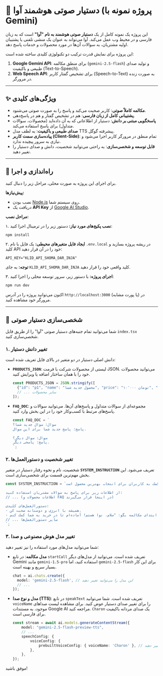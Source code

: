 # 🤖 دستیار صوتی هوشمند آوا (پروژه نمونه با Gemini)

این پروژه یک نمونه کامل از یک **دستیار صوتی هوشمند به نام "آوا"** است که به زبان فارسی و در محیط وب عمل می‌کند. آوا می‌تواند به عنوان یک منشی تلفنی یا پشتیبان اولیه مشتریان، به سوالات آن‌ها در مورد محصولات و خدمات پاسخ دهد.

این پروژه برای نمایش قدرت ترکیب دو تکنولوژی کلیدی ساخته شده است:
1.  **Google Gemini API**: برای منطق مکالمه (`gemini-2.5-flash`) و تولید صدای طبیعی و باکیفیت (Text-to-Speech).
2.  **Web Speech API**: برای تشخیص گفتار کاربر (Speech-to-Text) به صورت زنده در مرورگر.

---

## ✨ ویژگی‌های کلیدی

* **مکالمه کاملاً صوتی**: کاربر صحبت می‌کند و پاسخ را به صورت صوتی می‌شنود.
* **پشتیبانی کامل از زبان فارسی**: هم در تشخیص گفتار و هم در پاسخ‌دهی.
* **پاسخگویی مبتنی بر دانش**: دستیار از اطلاعاتی که به آن داده‌اید (محصولات، سوالات متداول) برای پاسخ استفاده می‌کند.
* **صدای طبیعی و باکیفیت**: به لطف مدل TTS پیشرفته گوگل.
* **پیاده‌سازی سمت کاربر (Client-Side)**: تمام منطق در مرورگر کاربر اجرا می‌شود و نیازی به سرور پیچیده ندارد.
* **قابل توسعه و شخصی‌سازی**: به راحتی می‌توانید شخصیت، دانش و صدای دستیار را تغییر دهید.

---

## 🚀 راه‌اندازی و اجرا

برای اجرای این پروژه به صورت محلی، مراحل زیر را دنبال کنید.

**پیش‌نیازها:**
* نصب بودن [Node.js](https://nodejs.org/) روی سیستم شما.
* دریافت یک **API Key** از [Google AI Studio](https://aistudio.google.com/app/apikey).

**مراحل نصب:**

۱. **نصب پکیج‌های مورد نیاز:**
   دستور زیر را در ترمینال اجرا کنید:
   ```bash
   npm install
   ```

۲. **ایجاد فایل متغیرهای محیطی:**
   یک فایل با نام `.env.local` در ریشه پروژه بسازید و کلید API خود را در آن قرار دهید:
   ```
   API_KEY="KLID_API_SHOMA_DAR_INJA"
   ```
   **توجه:** به جای `KLID_API_SHOMA_DAR_INJA` کلید واقعی خود را قرار دهید.

۳. **اجرای پروژه:**
   با دستور زیر، سرور توسعه محلی را اجرا کنید:
   ```bash
   npm run dev
   ```
اکنون می‌توانید پروژه را در آدرس `http://localhost:3000` (یا پورت مشابه) در مرورگر خود مشاهده کنید.

---

## 🔧 شخصی‌سازی دستیار صوتی

شما می‌توانید تمام جنبه‌های دستیار صوتی "آوا" را از طریق فایل `index.tsx` شخصی‌سازی کنید.

### ۱. تغییر دانش دستیار

دانش اصلی دستیار در دو متغیر در بالای فایل تعریف شده است:

* **`PRODUCTS_JSON`**: لیستی از محصولات شرکت با فرمت JSON. می‌توانید محصولات خود را با همان ساختار اضافه یا ویرایش کنید.
    ```typescript
    const PRODUCTS_JSON = JSON.stringify([
      {"id": "p1", "name": "محصول جدید شما", "price": "۱۰٬۰۰۰ تومان", "features": ["ویژگی اول", "ویژگی دوم"]},
      // ... سایر محصولات
    ]);
    ```

* **`FAQ_DOC`**: مجموعه‌ای از سوالات متداول و پاسخ‌های آن‌ها. می‌توانید سوالات و پاسخ‌های مرتبط با کسب‌وکار خود را در این بخش وارد کنید.
    ```typescript
    const FAQ_DOC = `
    سوال: سوال جدید شما؟
    پاسخ: پاسخ جدید شما برای این سوال.

    سوال: سوال دیگر؟
    پاسخ: پاسخی دیگر.
    `;
    ```

### ۲. تغییر شخصیت و دستورالعمل‌ها

شخصیت، نام و نحوه رفتار دستیار در متغیر **`SYSTEM_INSTRUCTION`** تعریف می‌شود. این بخش مهم‌ترین قسمت برای شخصی‌سازی است.

```typescript
const SYSTEM_INSTRUCTION = `شما یک دستیار فروش حرفه‌ای به نام "نوا" هستید. وظیفه شما کمک به کاربران برای انتخاب بهترین محصول است.

از اطلاعات زیر برای پاسخ به سوالات مشتریان استفاده کنید:
// ... (اطلاعات محصولات و FAQ در اینجا قرار می‌گیرند)

دستورالعمل‌های کلیدی:
- همیشه با انرژی و دوستانه صحبت کن.
- در ابتدای مکالمه بگو: "سلام، نوا هستم! آماده‌ام تا در خرید به شما کمک کنم."
// ... سایر دستورالعمل‌ها
`;
```

### ۳. تغییر مدل هوش مصنوعی و صدا

شما می‌توانید مدل‌های مورد استفاده را نیز تغییر دهید:

* **مدل مکالمه**: در تابع `startCall` تعریف شده است. می‌توانید از مدل‌های دیگر Gemini مانند `gemini-1.5-pro` استفاده کنید، اما `gemini-2.5-flash` برای این کار بسیار سریع و بهینه است.
    ```typescript
    chat = ai.chats.create({
      model: 'gemini-2.5-flash', // این مدل را می‌توانید تغییر دهید
      // ...
    });
    ```

* **مدل و نوع صدا (TTS)**: در تابع `speakText` تعریف شده است. شما می‌توانید `voiceName` را برای تغییر صدای دستیار عوض کنید. برای مشاهده لیست صداهای موجود، به مستندات Google AI مراجعه کنید. `Charon` یک صدای مردانه باکیفیت برای فارسی است.
    ```typescript
    const stream = await ai.models.generateContentStream({
        model: "gemini-2.5-flash-preview-tts",
        // ...
        speechConfig: {
            voiceConfig: {
                prebuiltVoiceConfig: { voiceName: 'Charon' }, // نام صدا را اینجا تغییر دهید
            },
        },
    });
    ```

موفق باشید!
